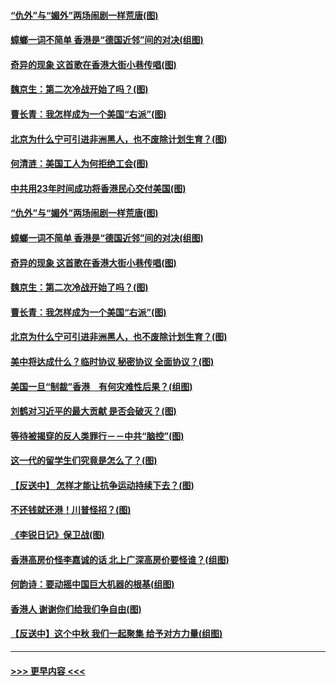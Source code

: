 #### [“仇外”与“媚外”两场闹剧一样荒唐(图)](../pages/p4/907689.md?t=09180800) 
#### [蟑螂一词不简单 香港是“德国近邻”间的对决(组图)](../pages/p4/907618.md?t=09180800) 
#### [奇异的现象 这首歌在香港大街小巷传唱(图)](../pages/p4/907583.md?t=09180800) 
#### [魏京生：第二次冷战开始了吗？(图)](../pages/p4/907581.md?t=09180800) 
#### [曹长青：我怎样成为一个美国“右派”(图)](../pages/p4/907580.md?t=09180800) 
#### [北京为什么宁可引进非洲黑人，也不废除计划生育？(图)](../pages/p4/907577.md?t=09180800) 
#### [何清涟：美国工人为何拒绝工会(图)](../pages/p4/907701.md?t=09180800) 
#### [中共用23年时间成功将香港民心交付美国(图)](../pages/p4/907698.md?t=09180800) 
#### [“仇外”与“媚外”两场闹剧一样荒唐(图)](../pages/p4/907689.md?t=09180800) 
#### [蟑螂一词不简单 香港是“德国近邻”间的对决(组图)](../pages/p4/907618.md?t=09180800) 
#### [奇异的现象 这首歌在香港大街小巷传唱(图)](../pages/p4/907583.md?t=09180800) 
#### [魏京生：第二次冷战开始了吗？(图)](../pages/p4/907581.md?t=09180800) 
#### [曹长青：我怎样成为一个美国“右派”(图)](../pages/p4/907580.md?t=09180800) 
#### [北京为什么宁可引进非洲黑人，也不废除计划生育？(图)](../pages/p4/907577.md?t=09180800) 
#### [美中将达成什么？临时协议 秘密协议 全面协议？(图)](../pages/p4/907576.md?t=09180800) 
#### [美国一旦“制裁”香港　有何灾难性后果？(组图)](../pages/p4/907575.md?t=09180800) 
#### [刘鹤对习近平的最大贡献 是否会破灭？(图)](../pages/p4/907509.md?t=09180800) 
#### [等待被揭穿的反人类罪行－－中共“脑控”(图)](../pages/p4/907167.md?t=09180800) 
#### [这一代的留学生们究竟是怎么了？(图)](../pages/p4/907473.md?t=09180800) 
#### [【反送中】 怎样才能让抗争运动持续下去？(图)](../pages/p4/907466.md?t=09180800) 
#### [不还钱就还港！川普怪招？(图)](../pages/p4/907474.md?t=09180800) 
#### [《李锐日记》保卫战(图)](../pages/p4/907465.md?t=09180800) 
#### [香港高房价怪李嘉诚的话 北上广深高房价要怪谁？(组图)](../pages/p4/907471.md?t=09180800) 
#### [何韵诗：要动摇中国巨大机器的根基(组图)](../pages/p4/907469.md?t=09180800) 
#### [香港人 谢谢你们给我们争自由(图)](../pages/p4/907402.md?t=09180800) 
#### [【反送中】这个中秋 我们一起聚集 给予对方力量(组图)](../pages/p4/907401.md?t=09180800) 

----
#### [ >>> 更早内容 <<< ](../indexes/p4-earlier.md)
